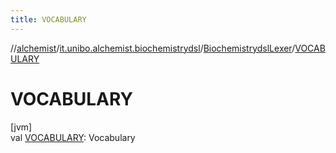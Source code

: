 ```yaml
---
title: VOCABULARY
---
```

//[alchemist](../../../index.html)/[it.unibo.alchemist.biochemistrydsl](../index.html)/[BiochemistrydslLexer](index.html)/[VOCABULARY](-v-o-c-a-b-u-l-a-r-y.html)



# VOCABULARY



[jvm]\
val [VOCABULARY](-v-o-c-a-b-u-l-a-r-y.html): Vocabulary




